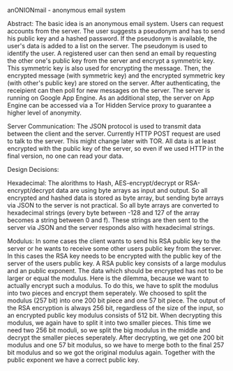 anONIONmail - anonymous email system

Abstract:
The basic idea is an anonymous email system. Users can request accounts from the server. 
The user suggests a pseudonym and has to send his public key and a hashed password. 
If the pseudonym is available, the user's data is added to a list on the server. The pseudonym 
is used to identify the user. A registered user can then send an email by requesting the other 
one's public key from the server and encrypt a symmetric key. This symmetric key is also 
used for encrypting the message. Then, the encrypted message (with symmetric key) and 
the encrypted symmetric key (with other's public key) are stored on the server. After 
authenticating, the receipient can then poll for new messages on the server. The server is 
running on Google App Engine. As an additional step, the server on App Engine can be 
accessed via a Tor Hidden Service proxy to guarantee a higher level of anonymity. 

Server Communication:
The JSON protocol is used to transmit data between the client and the server.
Currently HTTP POST request are used to talk to the server. This might change later
with TOR. All data is at least encrypted with the public key of the server, so even
if we used HTTP in the final version, no one can read your data.

Design Decisions:

Hexadecimal:
The alorithms to Hash, AES-encrypt/decrypt or RSA-encrypt/decrypt data are using
byte arrays as input and output. So all encrypted and hashed data is stored as byte 
array, but sending byte arrays via JSON to the server is not practical. So all byte arrays
are converted to hexadecimal strings (every byte between -128 and 127 of the array 
becomes a string between 0 and f). These strings are then sent to the server via
JSON and the server responds also with hexadecimal strings.

Modulus:
In some cases the client wants to send his RSA public key to the server or he wants 
to receive some other users public key from the server. In this cases the RSA key needs
to be encrypted with the public key of the server of the users public key. A RSA public
key consists of a large modulus and an public exponent. The data which should be encrypted
has not to be larger or equal the modulus. Here is the dilemma, because we want to actually
encrypt such a modulus. To do this, we have to split the modulus into two pieces and 
encrypt them seperately. We choosed to split the modulus (257 bit) into one 200 bit 
piece and one 57 bit piece. The output of the RSA encryption is always 256 bit, regardless
of the size of the input, so an encrypted public key modulus consists of 512 bit. When
decrypting this modulus, we again have to split it into two smaller pieces. This time 
we need two 256 bit moduli, so we split the big modulus in the middle and decrypt
the smaller pieces seperately. After decrypting, we get one 200 bit modulus and one
57 bit modulus, so we have to merge both to the final 257 bit modulus and so we got
the original modulus again. Together with the public exponent we have a correct 
public key.